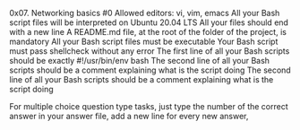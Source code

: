 0x07. Networking basics #0
Allowed editors: vi, vim, emacs
All your Bash script files will be interpreted on Ubuntu 20.04 LTS
All your files should end with a new line
A README.md file, at the root of the folder of the project, is mandatory
All your Bash script files must be executable
Your Bash script must pass shellcheck without any error
The first line of all your Bash scripts should be exactly #!/usr/bin/env bash
The second line of all your Bash scripts should be a comment explaining what is the script doing
The second line of all your Bash scripts should be a comment explaining what is the script doing

For multiple choice question type tasks, just type the number of the correct answer in your answer file, add a new line for every new answer,
